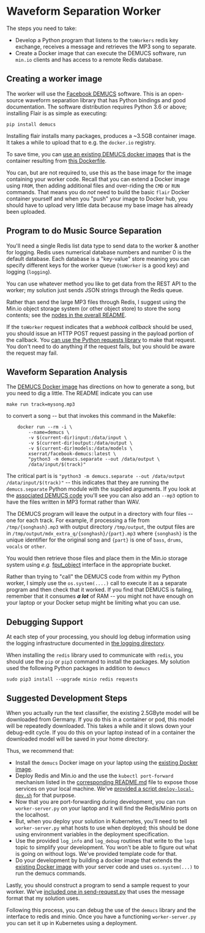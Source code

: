 # Waveform Separation Worker

The steps you need to take:

+ Develop a Python program that listens to the `toWorkers` redis key exchange, receives a message and retrieves the MP3 song to separate.
+ Create a Docker image that can execute the DEMUCS software, run `min.io` clients and has access to a remote Redis database.

## Creating a worker image
The worker will use the [Facebook DEMUCS](https://github.com/facebookresearch/demucs/blob/main/demucs/separate.py)
software. This is an open-source waveform separation library that has Python bindings and good documentation. The software distribution requires Python 3.6 or above; installing Flair is as simple as executing:
```
pip install demucs
```
Installing flair installs many packages, produces a ~3.5GB container image. It takes a while to upload that to e.g. the `docker.io` registry.


To save time, you can [use an existing DEMUCS docker images](https://github.com/xserrat/docker-facebook-demucs) that is the container resulting from [this Dockerfile](https://github.com/xserrat/docker-facebook-demucs/blob/main/Dockerfile).

You can, but are not required to, use this as the base image for the image containing your worker code. Recall that you can extend a Docker image using `FROM`, then adding additional files and over-riding the `CMD` or `RUN` commands. That means you do *not* need to build the basic `flair` Docker container yourself and when you "push" your image to Docker hub, you should have to upload very little data because my base image has already been uploaded.
## Program to do Music Source Separation

You'll need a single Redis list data type to send data to the worker & another for logging. Redis uses numerical database numbers and number 0 is the default database. Each database is a "key-value" store meaning you can specify different keys for the worker queue (`toWorker` is a good key) and logging (`logging`).

You can use whatever method you like to get data from the REST API to the worker; my solution just sends JSON strings through the Redis queue.

Rather than send the large MP3 files through Redis, I suggest using the Min.io object storage system (or other object store) to store the song contents; see the [nodes in the overall README](../README.md).

If the `toWorker` request indicates that a *webhook callback* should be used, you should issue an HTTP POST request passing in the payload portion of the callback. You [can use the Python requests library](https://docs.python-requests.org/en/latest/user/quickstart/#make-a-request) to make that request. You don't need to do anything if the request fails, but you should be aware the request may fail.

## Waveform Separation Analysis

The [DEMUCS Docker image](https://github.com/xserrat/docker-facebook-demucs) has directions on how to generate a song, but you need to dig a little. The README indicate you can use
```
make run track=mysong.mp3
```
to convert a song -- but that invokes this command in the Makefile:
```
	docker run --rm -i \
		--name=demucs \
		-v $(current-dir)input:/data/input \
		-v $(current-dir)output:/data/output \
		-v $(current-dir)models:/data/models \
		xserrat/facebook-demucs:latest \
		"python3 -m demucs.separate --out /data/output \
		/data/input/$(track)"
```

The critical part is is `"python3 -m demucs.separate --out /data/output /data/input/$(track)"` -- this indicates that they are running the `demucs.separate` Python module with the supplied arguments. If you look at the [associated DEMUCS code](https://github.com/facebookresearch/demucs/blob/main/demucs/separate.py) you'll see you can also add an `--mp3` option to have the files written in MP3 format rather than WAV.

The DEMUCS program will leave the output in a directory with four files -- one for each track.
For example, if processing a file from `/tmp/{songhash}.mp3` with output directory `/tmp/output`, the
output files are in `/tmp/output/mdx_extra_q/{songhash}/{part}.mp3` where `{songhash}` is the unique identifier for the original song and `{part}` is one of `bass`, `drums`, `vocals` or `other`.

You would then retrieve those files and place them in the Min.io storage system using *e.g.* [fput_object](https://min.io/docs/minio/linux/developers/python/API.html) interface in the appropriate bucket.

Rather than trying to "call" the DEMUCS code from within my Python worker, I simply use the `os.system(....)` call to execute it as a separate program and then check that it worked. If you find that DEMUCS is failing, remember that it consumes ***a lot*** of RAM -- you might not have enough on your laptop or your Docker setup might be limiting what you can use.

## Debugging Support

At each step of your processing, you should log debug information using the logging infrastructure documented in [the logging directory](../logs/README).

When installing the `redis` library used to communicate with `redis`, you should use the `pip` or `pip3` command to install the packages. My solution used the following Python packages in addition to `demucs`
```
sudo pip3 install --upgrade minio redis requests
```

## Suggested Development Steps

When you actually run the text classifier, the existing 2.5GByte model will be downloaded from Germany. If you do this in a container or pod, this model will be repeatedly downloaded. This takes a while and it slows down your debug-edit cycle. If you do this on your laptop instead of in a container the downloaded model will be saved in your home directory.

Thus, we recommend that:
* Install the `demucs` Docker image on your laptop using the [existing Docker image](https://github.com/xserrat/docker-facebook-demucs).
* Deploy Redis and Min.io and the use the `kubectl port-forward` mechanism listed in the [corresponding README.md](../redis/README.md) file to expose those services on your local machine. We've [provided a script `deploy-local-dev.sh`](../deploy-local-dev.sh) for that purpose.
* Now that you are port-forwarding during development, you can run `worker-server.py` on your laptop and it will find the Redis/Minio ports on the localhost. 
* But, when you deploy your solution in Kubernetes, you'll need to tell `worker-server.py` what hosts to use when deployed; this should be done using environment variables in the deployment specification.
* Use the provided `log_info` and `log_debug` routines that write to the `logs` topic to simplify your development. You won't be able to figure out what is going on without logs. We've provided template code for that.
* Do your development by building a docker image that extends the [existing Docker image](https://github.com/xserrat/docker-facebook-demucs) with your server code and uses `os.system(...)` to run the demucs commands. 

Lastly, you should construct a program to send a sample request to your worker. We've [included one in send-request.py](./send-request.py) that uses the message format that my solution uses.

Following this process, you can debug the use of the `demucs` library and the interface to redis and minio. Once you have a functioning `worker-server.py` you can set it up in Kubernetes using a deployment.
